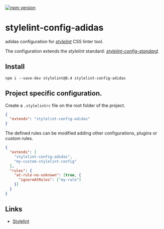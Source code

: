 [![npm version](https://badge.fury.io/js/stylelint-config-adidas.svg)](https://npmjs.com/package/stylelint-config-adidas)

# stylelint-config-adidas

adidas configuration for [_stylelint_](https://www.npmjs.com/package/stylelint) CSS linter tool.

The configuration extends the _stylelint_ standard: [_stylelint-config-standard_](https://www.npmjs.com/package/stylelint-config-standard).

## Install

```
npm i --save-dev stylelint@8.4 stylelint-config-adidas
```

## Project specific configuration.

Create a `.stylelintrc` file on the root folder of the project.

```json
{
  "extends": "stylelint-config-adidas"
}
```

The defined rules can be modified adding other configurations, plugins or custom rules.

```json
{
  "extends": [
    "stylelint-config-adidas",
    "my-custom-stylelint-config"
  ],
  "rules": {
    "at-rule-no-unknown": [true, {
      "ignoreAtRules": ["my-rule"]
    }]
  }
}
```

## Links

- [Stylelint](https://stylelint.io/)
